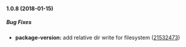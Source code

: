 #### 1.0.8 (2018-01-15)

##### Bug Fixes

* **package-version:**  add relative dir write for filesystem ([21532473](git+https://github.com/crobinson42/tool-box.git/commit/2153247351a8f7e2751599098e1be05404454dc7))

